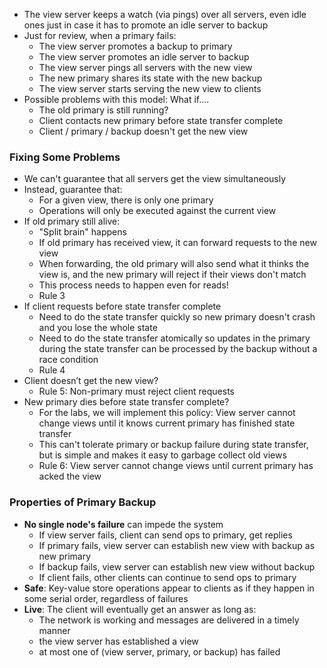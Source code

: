 - The view server keeps a watch (via pings) over all servers, even idle ones just in case it has to promote an idle server to backup
- Just for review, when a primary fails:
	- The view server promotes a backup to primary
	- The view server promotes an idle server to backup
	- The view server pings all servers with the new view
	- The new primary shares its state with the new backup
	- The view server starts serving the new view to clients
- Possible problems with this model: What if....
	- The old primary is still running?
	- Client contacts new primary before state transfer complete
	- Client / primary / backup doesn't get the new view
### Fixing Some Problems
- We can't guarantee that all servers get the view simultaneously
- Instead, guarantee that:
	- For a given view, there is only one primary
	- Operations will only be executed against the current view
- If old primary still alive:
	- "Split brain" happens
	- If old primary has received view, it can forward requests to the new view
	- When forwarding, the old primary will also send what it thinks the view is, and the new primary will reject if their views don't match
	- This process needs to happen even for reads!
	- Rule 3
- If client requests before state transfer complete
	- Need to do the state transfer quickly so new primary doesn't crash and you lose the whole state
	- Need to do the state transfer atomically so updates in the primary during the state transfer can be processed by the backup without a race condition
	- Rule 4
- Client doesn’t get the new view?
	- Rule 5: Non-primary must reject client requests
- New primary dies before state transfer complete?
	- For the labs, we will implement this policy: View server cannot change views until it knows current primary has finished state transfer
	- This can't tolerate primary or backup failure during state transfer, but is simple and makes it easy to garbage collect old views
	- Rule 6: View server cannot change views until current primary has acked the view
### Properties of Primary Backup
- **No single node's failure** can impede the system
	- If view server fails, client can send ops to primary, get replies 
	- If primary fails, view server can establish new view with backup as new primary
	- If backup fails, view server can establish new view without backup
	- If client fails, other clients can continue to send ops to primary
- **Safe**: Key-value store operations appear to clients as if they happen in some serial order, regardless of failures
- **Live**: The client will eventually get an answer as long as:
	- The network is working and messages are delivered in a timely manner
	- the view server has established a view
	- at most one of (view server, primary, or backup) has failed